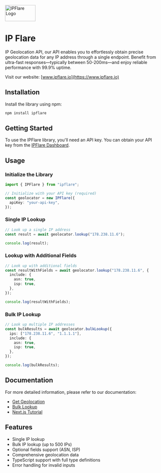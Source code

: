 <img src="https://www.ipflare.io/logo.svg" alt="IPFlare Logo" width="100" height="53">

# IP Flare

IP Geolocation API, our API enables you to effortlessly obtain precise geolocation data for any IP address through a single endpoint. Benefit from ultra-fast responses—typically between 50-200ms—and enjoy reliable performance with 99.9% uptime.

Visit our website: [www.ipflare.io](https://www.ipflare.io)

## Installation

Install the library using npm:

```bash
npm install ipflare
```

## Getting Started

To use the IPFlare library, you'll need an API key. You can obtain your API key from the [IPFlare Dashboard](https://www.ipflare.io/dashboard/api-keys).

## Usage

### Initialize the Library

```typescript
import { IPFlare } from "ipflare";

// Initialize with your API key (required)
const geolocator = new IPFlare({
  apiKey: "your-api-key",
});
```

### Single IP Lookup

```typescript
// Look up a single IP address
const result = await geolocator.lookup("178.238.11.6");

console.log(result);
```

### Lookup with Additional Fields

```typescript
// Look up with additional fields
const resultWithFields = await geolocator.lookup("178.238.11.6", {
  include: {
    asn: true,
    isp: true,
  },
});

console.log(resultWithFields);
```

### Bulk IP Lookup

```typescript
// Look up multiple IP addresses
const bulkResults = await geolocator.bulkLookup({
  ips: ["178.238.11.6", "1.1.1.1"],
  include: {
    asn: true,
    isp: true,
  },
});

console.log(bulkResults);
```

## Documentation

For more detailed information, please refer to our documentation:

- [Get Geolocation](https://www.ipflare.io/documentation/get-geolocation)
- [Bulk Lookup](https://www.ipflare.io/documentation/bulk-lookup)
- [Next.js Tutorial](https://www.ipflare.io/documentation/tutorial)

## Features

- Single IP lookup
- Bulk IP lookup (up to 500 IPs)
- Optional fields support (ASN, ISP)
- Comprehensive geolocation data
- TypeScript support with full type definitions
- Error handling for invalid inputs
